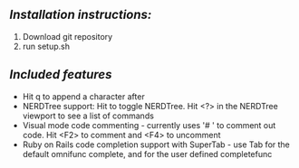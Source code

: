 *Installation instructions:*
---------------------------
1. Download git repository
2. run setup.sh

*Included features*
------------------
* Hit q to append a character after
* NERDTree support: Hit <C-n> to toggle NERDTree. Hit <?> in the NERDTree viewport to see a list of commands
* Visual mode code commenting - currently uses '# ' to comment out code. Hit &lt;F2&gt; to comment and &lt;F4&gt; to uncomment
* Ruby on Rails code completion support with SuperTab - use Tab for the default omnifunc complete, and <C-x><C-u> for the user defined completefunc

